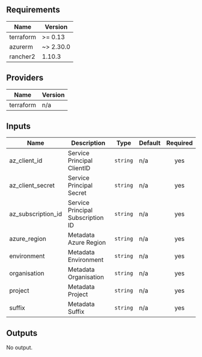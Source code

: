 ## Requirements

| Name | Version |
|------|---------|
| terraform | >= 0.13 |
| azurerm | ~> 2.30.0 |
| rancher2 | 1.10.3 |

## Providers

| Name | Version |
|------|---------|
| terraform | n/a |

## Inputs

| Name | Description | Type | Default | Required |
|------|-------------|------|---------|:--------:|
| az\_client\_id | Service Principal ClientID | `string` | n/a | yes |
| az\_client\_secret | Service Principal Secret | `string` | n/a | yes |
| az\_subscription\_id | Service Principal Subscription ID | `string` | n/a | yes |
| azure\_region | Metadata Azure Region | `string` | n/a | yes |
| environment | Metadata Environment | `string` | n/a | yes |
| organisation | Metadata Organisation | `string` | n/a | yes |
| project | Metadata Project | `string` | n/a | yes |
| suffix | Metadata Suffix | `string` | n/a | yes |

## Outputs

No output.

